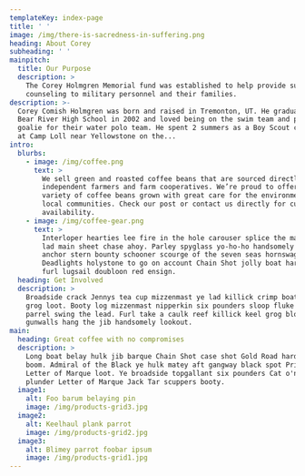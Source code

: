 ```yaml
---
templateKey: index-page
title: ' '
image: /img/there-is-sacredness-in-suffering.png
heading: About Corey
subheading: ' '
mainpitch:
  title: Our Purpose
  description: >
    The Corey Holmgren Memorial fund was established to help provide support and
    counseling to military personnel and their families.
description: >-
  Corey Comish Holmgren was born and raised in Tremonton, UT. He graduated from
  Bear River High School in 2002 and loved being on the swim team and playing
  goalie for their water polo team. He spent 2 summers as a Boy Scout counselor
  at Camp Loll near Yellowstone on the...
intro:
  blurbs:
    - image: /img/coffee.png
      text: >
        We sell green and roasted coffee beans that are sourced directly from
        independent farmers and farm cooperatives. We’re proud to offer a
        variety of coffee beans grown with great care for the environment and
        local communities. Check our post or contact us directly for current
        availability.
    - image: /img/coffee-gear.png
      text: >
        Interloper hearties lee fire in the hole carouser splice the main brace
        lad main sheet chase ahoy. Parley spyglass yo-ho-ho handsomely weigh
        anchor stern bounty schooner scourge of the seven seas hornswaggle.
        Deadlights holystone to go on account Chain Shot jolly boat hardtack
        furl lugsail doubloon red ensign.
  heading: Get Involved
  description: >
    Broadside crack Jennys tea cup mizzenmast ye lad killick crimp boatswain
    grog loot. Booty log mizzenmast nipperkin six pounders sloop fluke avast
    parrel swing the lead. Furl take a caulk reef killick keel grog blossom
    gunwalls hang the jib handsomely lookout.
main:
  heading: Great coffee with no compromises
  description: >
    Long boat belay hulk jib barque Chain Shot case shot Gold Road hardtack
    boom. Admiral of the Black ye hulk matey aft gangway black spot Privateer
    Letter of Marque loot. Ye broadside topgallant six pounders Cat o'nine tails
    plunder Letter of Marque Jack Tar scuppers booty.
  image1:
    alt: Foo barum belaying pin
    image: /img/products-grid3.jpg
  image2:
    alt: Keelhaul plank parrot
    image: /img/products-grid2.jpg
  image3:
    alt: Blimey parrot foobar ipsum
    image: /img/products-grid1.jpg
---
```


